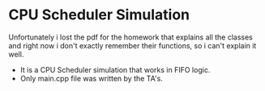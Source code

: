 # CPU Scheduler Simulation
Unfortunately i lost the pdf for the homework that explains all the classes and right now i don't exactly remember their functions, so i can't explain it well.
* It is a CPU Scheduler simulation that works in FIFO logic.
* Only main.cpp file was written by the TA's.
